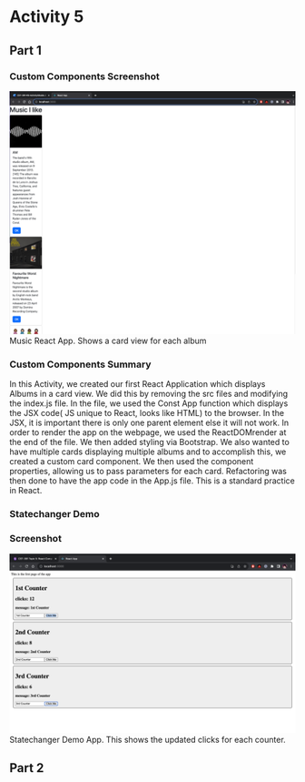 # Activity 5

## Part 1

### Custom Components Screenshot
![Music_App](MusicApp.png)
Music React App. Shows a card view for each album

### Custom Components Summary
In this Activity, we created our first React Application which displays Albums in a card view. We did this by removing the src files and modifying the index.js file. In the file, we used the Const App function which displays the JSX code( JS unique to React, looks like HTML) to the browser. In the JSX, it is important there is only one parent element else it will not work. In order to render the app on the webpage, we used the ReactDOMrender at the end of the file. We then added styling via Bootstrap. We also wanted to have multiple cards displaying multiple albums and to accomplish this, we created a custom card component. We then used the component properties, allowing us to pass parameters for each card. Refactoring was then done to have the app code in the App.js file. This is a standard practice in React.

### Statechanger Demo
### Screenshot
![Statechanger_Demo](StatechangerApp.png)
Statechanger Demo App. This shows the updated clicks for each counter.

## Part 2

